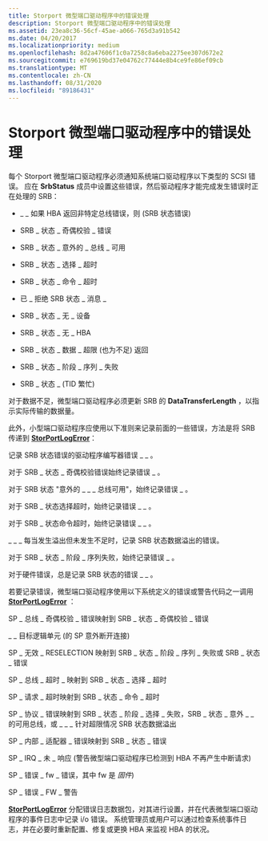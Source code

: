 ```yaml
---
title: Storport 微型端口驱动程序中的错误处理
description: Storport 微型端口驱动程序中的错误处理
ms.assetid: 23ea8c36-56cf-45ae-a066-765d3a91b542
ms.date: 04/20/2017
ms.localizationpriority: medium
ms.openlocfilehash: 8d2a47606f1c0a7258c8a6eba2275ee307d672e2
ms.sourcegitcommit: e769619bd37e04762c77444e8b4ce9fe86ef09cb
ms.translationtype: MT
ms.contentlocale: zh-CN
ms.lasthandoff: 08/31/2020
ms.locfileid: "89186431"
---
```

# <a name="error-handling-in-storport-miniport-drivers"></a>Storport 微型端口驱动程序中的错误处理


每个 Storport 微型端口驱动程序必须通知系统端口驱动程序以下类型的 SCSI 错误。 应在 **SrbStatus** 成员中设置这些错误，然后驱动程序才能完成发生错误时正在处理的 SRB：

-   \_ \_ 如果 HBA 返回非特定总线错误，则 (SRB 状态错误) 

-   SRB \_ 状态 \_ 奇偶校验 \_ 错误

-   SRB \_ 状态 \_ 意外的 \_ 总线 \_ 可用

-   SRB \_ 状态 \_ 选择 \_ 超时

-   SRB \_ 状态 \_ 命令 \_ 超时

-   已 \_ 拒绝 SRB 状态 \_ 消息 \_

-   SRB \_ 状态 \_ 无 \_ 设备

-   SRB \_ 状态 \_ 无 \_ HBA

-   SRB \_ 状态 \_ 数据 \_ 超限 (也为不足) 返回

-   SRB \_ 状态 \_ 阶段 \_ 序列 \_ 失败

-   SRB \_ 状态 \_ (TID 繁忙) 

对于数据不足，微型端口驱动程序必须更新 SRB 的 **DataTransferLength** ，以指示实际传输的数据量。

此外，小型端口驱动程序应使用以下准则来记录前面的一些错误，方法是将 SRB 传递到 [**StorPortLogError**](/windows-hardware/drivers/ddi/storport/nf-storport-storportlogerror)：

记录 SRB 状态错误的驱动程序编写器错误 \_ \_ 。

对于 SRB \_ 状态 \_ 奇偶校验错误始终记录错误 \_ 。

对于 SRB 状态 "意外的 \_ \_ \_ 总线可用"，始终记录错误 \_ 。

对于 SRB \_ 状态选择超时，始终记录错误 \_ \_ 。

对于 SRB \_ 状态命令超时，始终记录错误 \_ \_ 。

\_ \_ \_ 每当发生溢出但未发生不足时，记录 SRB 状态数据溢出的错误。

对于 SRB \_ 状态 \_ 阶段 \_ 序列失败，始终记录错误 \_ 。

对于硬件错误，总是记录 SRB 状态的错误 \_ \_ 。

若要记录错误，微型端口驱动程序使用以下系统定义的错误或警告代码之一调用 [**StorPortLogError**](/windows-hardware/drivers/ddi/storport/nf-storport-storportlogerror) ：

SP \_ 总线 \_ 奇偶校验 \_ 错误映射到 SRB \_ 状态 \_ 奇偶校验 \_ 错误

\_ \_ 目标逻辑单元 (的 SP 意外断开连接) 

SP \_ 无效 \_ RESELECTION 映射到 SRB \_ 状态 \_ 阶段 \_ 序列 \_ 失败或 SRB \_ 状态 \_ 错误

SP \_ 总线 \_ 超时 \_ 映射到 SRB \_ 状态 \_ 选择 \_ 超时

SP \_ 请求 \_ 超时映射到 SRB \_ 状态 \_ 命令 \_ 超时

SP \_ 协议 \_ 错误映射到 SRB \_ 状态 \_ 阶段 \_ 选择 \_ 失败，SRB \_ 状态 \_ 意外 \_ \_ 的可用总线，或 \_ \_ \_ 针对超限情况 SRB 状态数据溢出

SP \_ 内部 \_ 适配器 \_ 错误映射到 SRB \_ 状态 \_ 错误

SP \_ IRQ \_ 未 \_ 响应 (警告微型端口驱动程序已检测到 HBA 不再产生中断请求) 

SP \_ 错误 \_ fw \_ 错误，其中 fw 是 *固件*) 

SP \_ 错误 \_ FW \_ 警告

[**StorPortLogError**](/windows-hardware/drivers/ddi/storport/nf-storport-storportlogerror) 分配错误日志数据包，对其进行设置，并在代表微型端口驱动程序的事件日志中记录 i/o 错误。 系统管理员或用户可以通过检查系统事件日志，并在必要时重新配置、修复或更换 HBA 来监视 HBA 的状况。

 

